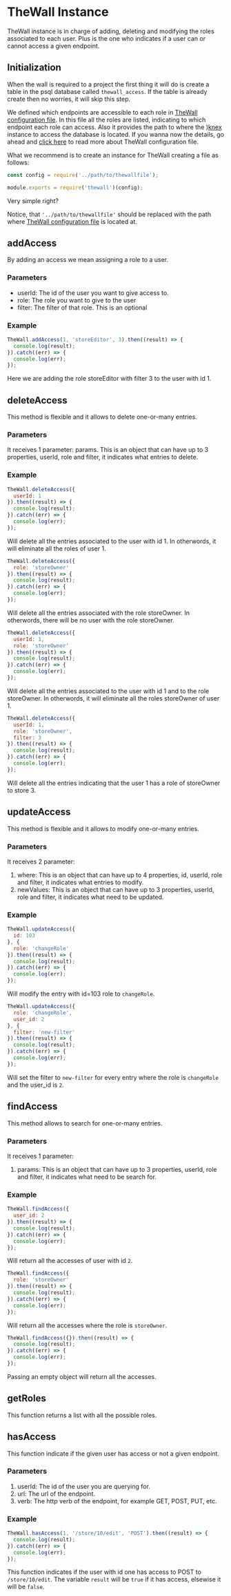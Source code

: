 # TheWall Instance

TheWall instance is in charge of adding, deleting and modifying the roles associated to each user. Plus is the one who indicates if a user can or cannot access a given endpoint.


## Initialization

When the wall is required to a project the first thing it will do is create a table in the psql database called `thewall_access`. If the table is already create then no worries, it will skip this step.

We defined which endpoints are accessible to each role in [TheWall configuration file](the-file.html). In this file all the roles are listed, indicating to which endpoint each role can access. Also it provides the path to where the )[knex](https://knexjs.org/) instance to access the database is located. If you wanna now the details, go ahead and [click here](the-file.html) to read more about TheWall configuration file.

 What we recommend is to create an instance for TheWall creating a file as follows:

```javascript
const config = require('../path/to/thewallfile');

module.exports = require('thewall')(config);
```

Very simple right?

Notice, that `'../path/to/thewallfile'` should be replaced with the path where [TheWall configuration file](the-file.html) is located at.

## addAccess

By adding an access we mean assigning a role to a user.

### Parameters

  * userId: The id of the user you want to give access to.
  * role: The role you want to give to the user
  * filter: The filter of that role. This is an optional 


### Example


```javascript
TheWall.addAccess(1, 'storeEditor', 3).then((result) => {
  console.log(result);
}).catch((err) => {
  console.log(err);
});
```

Here we are adding the role storeEditor with filter 3 to the user with id 1.

## deleteAccess

This method is flexible and it allows to delete one-or-many entries.

### Parameters

It receives 1 parameter: params. This is an object that can have up to 3 properties, userId, role and filter, it indicates what entries to delete. 

### Example

```javascript
TheWall.deleteAccess({
  userId: 1
}).then((result) => {
  console.log(result);
}).catch((err) => {
  console.log(err);
});
```

Will delete all the entries associated to the user with id 1. In otherwords, it will eliminate all the roles of user 1.

```javascript
TheWall.deleteAccess({
  role: 'storeOwner'
}).then((result) => {
  console.log(result);
}).catch((err) => {
  console.log(err);
});
```

Will delete all the entries associated with the role storeOwner. In otherwords, there will be no user with the role storeOwner.

```javascript
TheWall.deleteAccess({
  userId: 1,
  role: 'storeOwner'
}).then((result) => {
  console.log(result);
}).catch((err) => {
  console.log(err);
});
```

Will delete all the entries associated to the user with id 1 and to the role storeOwner. In otherwords, it will eliminate all the roles storeOwner of user 1.


```javascript
TheWall.deleteAccess({
  userId: 1,
  role: 'storeOwner',
  filter: 3
}).then((result) => {
  console.log(result);
}).catch((err) => {
  console.log(err);
});
```

Will delete all the entries indicating that the user 1 has a role of storeOwner to store 3.

## updateAccess

This method is flexible and it allows to modify one-or-many entries.

### Parameters

It receives 2 parameter: 

  1. where: This is an object that can have up to 4 properties, id, userId, role and filter, it indicates what entries to modify.
  2. newValues: This is an object that can have up to 3 properties, userId, role and filter, it indicates what need to be updated. 

### Example

```javascript
TheWall.updateAccess({
  id: 103
}, {
  role: 'changeRole'
}).then((result) => {
  console.log(result);
}).catch((err) => {
  console.log(err);
});
```

Will modify the entry with id=103 role to `changeRole`.


```javascript
TheWall.updateAccess({
  role: 'changeRole',
  user_id: 2
}, {
  filter: 'new-filter'
}).then((result) => {
  console.log(result);
}).catch((err) => {
  console.log(err);
});
```

Will set the filter to `new-filter` for every entry where the role is `changeRole` and the user_id is `2`.

## findAccess

This method allows to search for one-or-many entries.

### Parameters

It receives 1 parameter: 

  1. params: This is an object that can have up to 3 properties, userId, role and filter, it indicates what need to be search for. 

### Example

```javascript
TheWall.findAccess({
  user_id: 2
}).then((result) => {
  console.log(result);
}).catch((err) => {
  console.log(err);
});
```

Will return all the accesses of user with id `2`.

```javascript
TheWall.findAccess({
  role: 'storeOwner'
}).then((result) => {
  console.log(result);
}).catch((err) => {
  console.log(err);
});
```

Will return all the accesses where the role is `storeOwner`.

```javascript
TheWall.findAccess({}).then((result) => {
  console.log(result);
}).catch((err) => {
  console.log(err);
});
```

Passing an empty object will return all the accesses.

## getRoles 

This function returns a list with all the possible roles.

## hasAccess

This function indicate if the given user has access or not a given endpoint.

### Parameters

  1. userId: The id of the user you are querying for.
  2. url: The url of the endpoint.
  3. verb: The http verb of the endpoint, for example GET, POST, PUT, etc.

### Example

```javascript
TheWall.hasAccess(1, '/store/10/edit', 'POST').then((result) => {
  console.log(result);
}).catch((err) => {
  console.log(err);
});
```

This function indicates if the user with id one has access to POST to `/store/10/edit`. The variable `result` will be `true` if it has access, elsewise it will be `false`.
